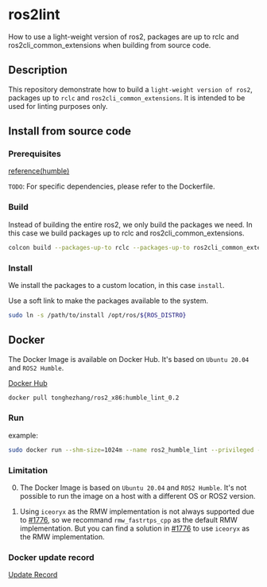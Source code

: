 # ros2lint

How to use a light-weight version of ros2, packages are up to rclc and ros2cli_common_extensions when building from source code.

## Description

This repository demonstrate how to build a `light-weight version of ros2`, packages up to `rclc` and `ros2cli_common_extensions`. It is intended to be used for linting purposes only.

## Install from source code

### Prerequisites

[reference(humble)](https://docs.ros.org/en/humble/Installation/Alternatives/Ubuntu-Development-Setup.html)

`TODO`: For specific dependencies, please refer to the Dockerfile.

### Build

Instead of building the entire ros2, we only build the packages we need. In this case we build packages up to rclc and ros2cli_common_extensions.

```bash
colcon build --packages-up-to rclc --packages-up-to ros2cli_common_extensions
```

### Install

We install the packages to a custom location, in this case `install`.

Use a soft link to make the packages available to the system.

```bash
sudo ln -s /path/to/install /opt/ros/${ROS_DISTRO}
```

## Docker

The Docker Image is available on Docker Hub. It's based on `Ubuntu 20.04` and `ROS2 Humble`.

[Docker Hub](https://hub.docker.com/repository/docker/tonghezhang/ros2_x86/general)

```bash
docker pull tonghezhang/ros2_x86:humble_lint_0.2
```

### Run

example:

```bash
sudo docker run --shm-size=1024m --name ros2_humble_lint --privileged -it -d -p 2337:22 -p 4907:4000 -v /Users/zhangtonghe/share:/share   tonghezhang/ros2_x86:[tag]   /bin/bash
```

### Limitation

0. The Docker Image is based on `Ubuntu 20.04` and `ROS2 Humble`. It's not possible to run the image on a host with a different OS or ROS2 version.

1. Using `iceoryx` as the RMW implementation is not always supported due to [#1776](https://github.com/eclipse-iceoryx/iceoryx/issues/1176), so we recommand `rmw_fastrtps_cpp` as the default RMW implementation. But you can find a solution in [#1776](https://github.com/eclipse-iceoryx/iceoryx/issues/1176) to use `iceoryx` as the RMW implementation.

### Docker update record

[Update Record](doc/UpdateRecord.md)
